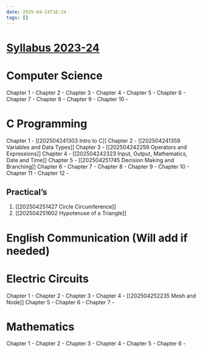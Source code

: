 ```yaml
---
date: 2025-04-24T16:24
tags: []
---
```

# [Syllabus 2023-24](https://www.svnit.ac.in/web/department/ai/pdf/curriculum/BTech-AI-2023-24-Curriculum-First-Year-Syllabus.pdf)

# Computer Science

Chapter 1 - 
Chapter 2 - 
Chapter 3 - 
Chapter 4 - 
Chapter 5 - 
Chapter 6 - 
Chapter 7 - 
Chapter 8 - 
Chapter 9 - 
Chapter 10 - 

# C Programming

Chapter 1 - [[202504241303 Intro to C]]
Chapter 2 - [[202504241359 Variables and Data Types]]
Chapter 3 - [[202504242259 Operators and Expressions]]
Chapter 4 - [[202504242323 Input, Output, Mathematics, Date and Time]]
Chapter 5 - [[202504251745 Decision Making and Branching]]
Chapter 6 - 
Chapter 7 - 
Chapter 8 - 
Chapter 9 - 
Chapter 10 - 
Chapter 11 - 
Chapter 12 - 

## Practical’s

1. [[202504251427 Circle Circumference]]
2. [[202504251602 Hypotenuse of a Triangle]]
# English Communication (Will add if needed)

# Electric Circuits

Chapter 1 - 
Chapter 2 - 
Chapter 3 - 
Chapter 4 - [[202504252235 Mesh and Node]]
Chapter 5 - 
Chapter 6 - 
Chapter 7 - 

# Mathematics

Chapter 1 - 
Chapter 2 - 
Chapter 3 - 
Chapter 4 - 
Chapter 5 - 
Chapter 6 - 